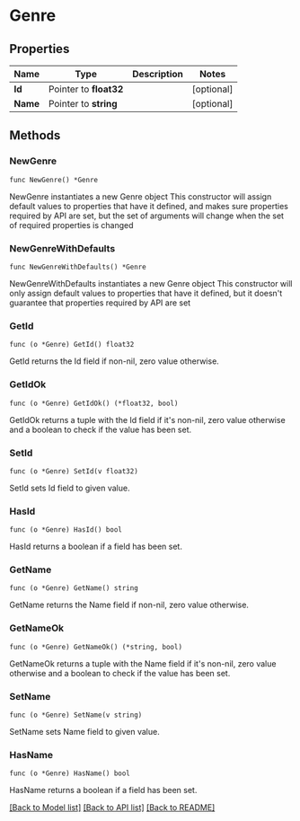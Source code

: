 # Genre

## Properties

Name | Type | Description | Notes
------------ | ------------- | ------------- | -------------
**Id** | Pointer to **float32** |  | [optional] 
**Name** | Pointer to **string** |  | [optional] 

## Methods

### NewGenre

`func NewGenre() *Genre`

NewGenre instantiates a new Genre object
This constructor will assign default values to properties that have it defined,
and makes sure properties required by API are set, but the set of arguments
will change when the set of required properties is changed

### NewGenreWithDefaults

`func NewGenreWithDefaults() *Genre`

NewGenreWithDefaults instantiates a new Genre object
This constructor will only assign default values to properties that have it defined,
but it doesn't guarantee that properties required by API are set

### GetId

`func (o *Genre) GetId() float32`

GetId returns the Id field if non-nil, zero value otherwise.

### GetIdOk

`func (o *Genre) GetIdOk() (*float32, bool)`

GetIdOk returns a tuple with the Id field if it's non-nil, zero value otherwise
and a boolean to check if the value has been set.

### SetId

`func (o *Genre) SetId(v float32)`

SetId sets Id field to given value.

### HasId

`func (o *Genre) HasId() bool`

HasId returns a boolean if a field has been set.

### GetName

`func (o *Genre) GetName() string`

GetName returns the Name field if non-nil, zero value otherwise.

### GetNameOk

`func (o *Genre) GetNameOk() (*string, bool)`

GetNameOk returns a tuple with the Name field if it's non-nil, zero value otherwise
and a boolean to check if the value has been set.

### SetName

`func (o *Genre) SetName(v string)`

SetName sets Name field to given value.

### HasName

`func (o *Genre) HasName() bool`

HasName returns a boolean if a field has been set.


[[Back to Model list]](../README.md#documentation-for-models) [[Back to API list]](../README.md#documentation-for-api-endpoints) [[Back to README]](../README.md)


